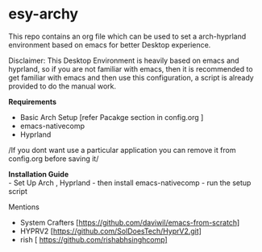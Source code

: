 # esy-archy
   This repo contains an org file which can be used to set a arch-hyprland environment based on emacs for better Desktop experience.

Disclaimer:
This Desktop Environment is heavily based on emacs and hyprland, so if you are not familiar with emacs,
 then it is recommended to get familiar with emacs and then use this configuration,
a script is already provided to do the manual work.


   **Requirements**
   - Basic Arch Setup [refer Pacakge section in config.org ]
   - emacs-nativecomp
   - Hyprland

   /If you dont want use a particular application you can remove it from config.org before saving it/

   **Installation Guide**  
     - Set Up Arch , Hyprland
     - then install emacs-nativecomp
     - run the setup script

   Mentions
   - System Crafters [https://github.com/daviwil/emacs-from-scratch]
   - HYPRV2 [https://github.com/SolDoesTech/HyprV2.git]
   - rish [ https://github.com/rishabhsinghcomp]
